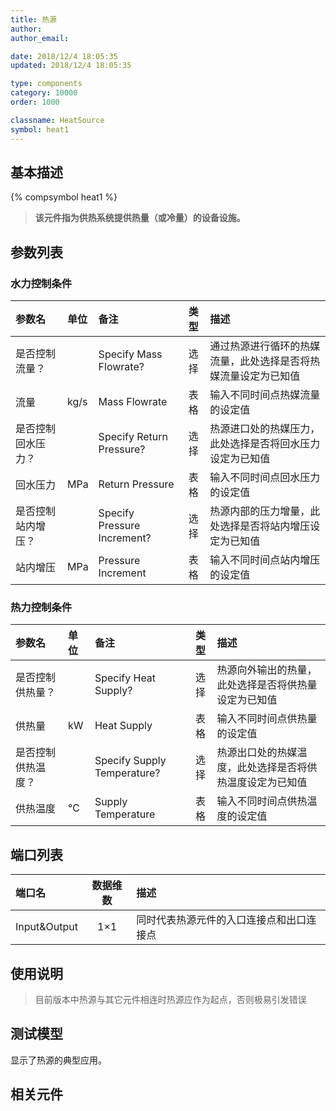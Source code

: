 ```yaml
---
title: 热源
author: 
author_email:

date: 2018/12/4 18:05:35
updated: 2018/12/4 18:05:35

type: components
category: 10000
order: 1000

classname: HeatSource
symbol: heat1
---
```

## 基本描述
{% compsymbol heat1 %}

> **该元件指为供热系统提供热量（或冷量）的设备设施。**

## 参数列表
### 水力控制条件
| 参数名 | 单位 | 备注 | 类型 | 描述 |
| :--- | :--- | :--- | :--: | :--- |
| 是否控制流量？ |  | Specify Mass Flowrate? | 选择 | 通过热源进行循环的热媒流量，此处选择是否将热媒流量设定为已知值 |
| 流量 | kg/s | Mass Flowrate | 表格 | 输入不同时间点热媒流量的设定值 |
| 是否控制回水压力？ |  | Specify Return Pressure? | 选择 | 热源进口处的热媒压力，此处选择是否将回水压力设定为已知值 |
| 回水压力 | MPa | Return Pressure | 表格 | 输入不同时间点回水压力的设定值 |
| 是否控制站内增压？ |  | Specify Pressure Increment? | 选择 | 热源内部的压力增量，此处选择是否将站内增压设定为已知值 |
| 站内增压 | MPa | Pressure Increment | 表格 | 输入不同时间点站内增压的设定值 |

### 热力控制条件
| 参数名 | 单位 | 备注 | 类型 | 描述 |
| :--- | :--- | :--- | :--: | :--- |
| 是否控制供热量？ |  | Specify Heat Supply? | 选择 | 热源向外输出的热量，此处选择是否将供热量设定为已知值 |
| 供热量 | kW | Heat Supply | 表格 | 输入不同时间点供热量的设定值 |
| 是否控制供热温度？ |  | Specify Supply Temperature? | 选择 | 热源出口处的热媒温度，此处选择是否将供热温度设定为已知值 |
| 供热温度 | ℃ | Supply Temperature | 表格 | 输入不同时间点供热温度的设定值 |


## 端口列表

| 端口名 | 数据维数 | 描述 |
| :--- | :--:  | :--- |
| Input&Output | 1×1 | 同时代表热源元件的入口连接点和出口连接点 |                

## 使用说明

> 目前版本中热源与其它元件相连时热源应作为起点，否则极易引发错误

## 测试模型
[<test name>](<test link>)显示了热源的典型应用。

## 相关元件



